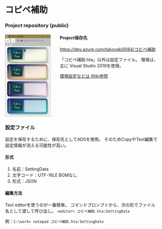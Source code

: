 # コピペ補助

### Project repository (public)

<style>
.container::after {
	content: "";
	display: block;
	clear: both;}
}
</style>

<div class="container">
<img src="doc/images/画面.png" alt="動作画面"  align="left"  style="float: left; width: 35%; max-width: 150px; margin-right: 30px" align="left" >

#### Project保存先
https://dev.azure.com/takoyaki0084/コピペ補助

「コピペ補助.hta」以外は設定ファイル。
環境は、主に Visual Studio 2019を使用。

[環境設定などは Wiki参照](docs/1_StartPage.md)
</div>


### 設定ファイル
設定を保存するために、保存先としてADSを使用。
そのためCopyやText編集で設定情報が消える可能性が高い。

#### 形式
1. 名前：SettingData
1. 文字コード：UTF-16LE BOMなし
1. 形式：JSON

#### 編集方法
Text editorを使うのが一番簡単。
コマンドプロンプトから、次の形でファイル名として渡して呼び出し。
`<editor> コピペ補助.hta:SettingData`

例：`C:\work> notepad コピペ補助.hta:SettingData`
